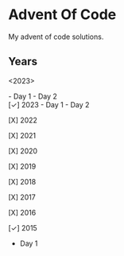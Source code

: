 # Advent Of Code  
My advent of code solutions.
## Years
<2023>
<br>
<summary>
- Day 1
- Day 2
</summary>
</2023>
[✓] 2023
 - Day 1
 - Day 2

[X] 2022

[X] 2021

[X] 2020

[X] 2019

[X] 2018

[X] 2017

[X] 2016

[✓] 2015
 - Day 1
